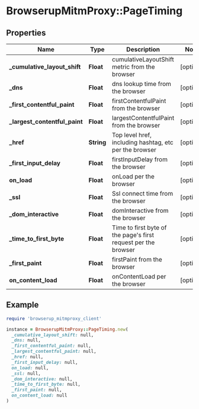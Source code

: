 # BrowserupMitmProxy::PageTiming

## Properties

| Name | Type | Description | Notes |
| ---- | ---- | ----------- | ----- |
| **_cumulative_layout_shift** | **Float** | cumulativeLayoutShift metric from the browser | [optional] |
| **_dns** | **Float** | dns lookup time from the browser | [optional] |
| **_first_contentful_paint** | **Float** | firstContentfulPaint from the browser | [optional] |
| **_largest_contentful_paint** | **Float** | largestContentfulPaint from the browser | [optional] |
| **_href** | **String** | Top level href, including hashtag, etc per the browser | [optional] |
| **_first_input_delay** | **Float** | firstInputDelay from the browser | [optional] |
| **on_load** | **Float** | onLoad per the browser | [optional] |
| **_ssl** | **Float** | Ssl connect time from the browser | [optional] |
| **_dom_interactive** | **Float** | domInteractive from the browser | [optional] |
| **_time_to_first_byte** | **Float** | Time to first byte of the page&#39;s first request per the browser | [optional] |
| **_first_paint** | **Float** | firstPaint from the browser | [optional] |
| **on_content_load** | **Float** | onContentLoad per the browser | [optional] |

## Example

```ruby
require 'browserup_mitmproxy_client'

instance = BrowserupMitmProxy::PageTiming.new(
  _cumulative_layout_shift: null,
  _dns: null,
  _first_contentful_paint: null,
  _largest_contentful_paint: null,
  _href: null,
  _first_input_delay: null,
  on_load: null,
  _ssl: null,
  _dom_interactive: null,
  _time_to_first_byte: null,
  _first_paint: null,
  on_content_load: null
)
```

